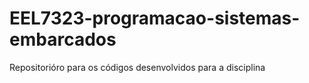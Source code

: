 # EEL7323-programacao-sistemas-embarcados
 Repositorióro para os códigos desenvolvidos para a disciplina
